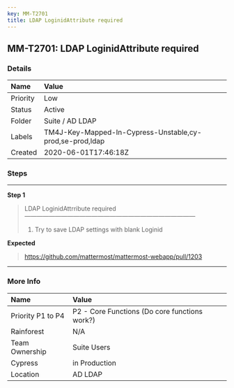 ```yaml
---
key: MM-T2701
title: LDAP LoginidAttribute required
---
```


## MM-T2701: LDAP LoginidAttribute required

### Details

| Name     | Value                                                    |
| :------- | :------------------------------------------------------- |
| Priority | Low                                                      |
| Status   | Active                                                   |
| Folder   | Suite / AD LDAP                                          |
| Labels   | TM4J-Key-Mapped-In-Cypress-Unstable,cy-prod,se-prod,ldap |
| Created  | 2020-06-01T17:46:18Z                                     |

### Steps

<hr/>

**Step 1**

> <article>LDAP LoginidAttrribute required<br>————————————————————————————<ol><li>Try to save LDAP settings with blank Loginid</li></ol></article>

**Expected**

> <article><a href="https://github.com/mattermost/mattermost-webapp/pull/1203">https://github.com/mattermost/mattermost-webapp/pull/1203</a></article>

<hr/>

### More Info

| Name              | Value                                         |
| :---------------- | :-------------------------------------------- |
| Priority P1 to P4 | P2 - Core Functions (Do core functions work?) |
| Rainforest        | N/A                                           |
| Team Ownership    | Suite Users                                   |
| Cypress           | in Production                                 |
| Location          | AD LDAP                                       |
